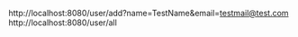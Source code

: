 http://localhost:8080/user/add?name=TestName&email=testmail@test.com
http://localhost:8080/user/all
